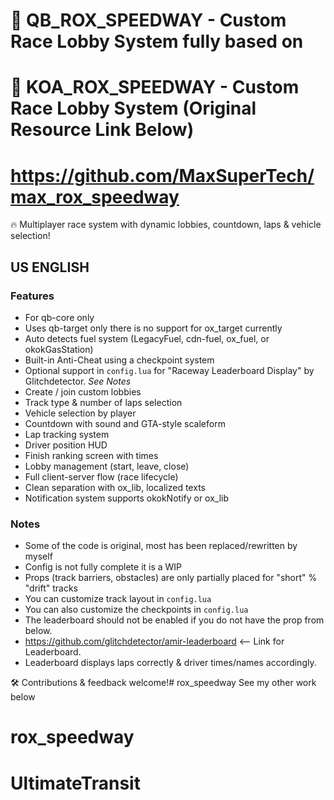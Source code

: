 # 🏁 QB_ROX_SPEEDWAY - Custom Race Lobby System fully based on
# 🏁 KOA_ROX_SPEEDWAY - Custom Race Lobby System (Original Resource Link Below)
# https://github.com/MaxSuperTech/max_rox_speedway

🔥 Multiplayer race system with dynamic lobbies, countdown, laps & vehicle selection!

## US ENGLISH

### Features
- For qb-core only
- Uses qb-target only there is no support for ox_target currently
- Auto detects fuel system (LegacyFuel, cdn-fuel, ox_fuel, or okokGasStation)
- Built-in Anti-Cheat using a checkpoint system
- Optional support in `config.lua` for "Raceway Leaderboard Display" by Glitchdetector. *See Notes*
- Create / join custom lobbies
- Track type & number of laps selection
- Vehicle selection by player
- Countdown with sound and GTA-style scaleform
- Lap tracking system
- Driver position HUD
- Finish ranking screen with times
- Lobby management (start, leave, close)
- Full client-server flow (race lifecycle)
- Clean separation with ox_lib, localized texts
- Notification system supports okokNotify or ox_lib

### Notes
- Some of the code is original, most has been replaced/rewritten by myself
- Config is not fully complete it is a WIP
- Props (track barriers, obstacles) are only partially placed for "short" % "drift" tracks
- You can customize track layout in `config.lua`
- You can also customize the checkpoints in `config.lua`
- The leaderboard should not be enabled if you do not have the prop from below.
- https://github.com/glitchdetector/amir-leaderboard <-- Link for Leaderboard.
- Leaderboard displays laps correctly & driver times/names accordingly.

🛠️ Contributions & feedback welcome!# rox_speedway
    See my other work below
# rox_speedway
# UltimateTransit